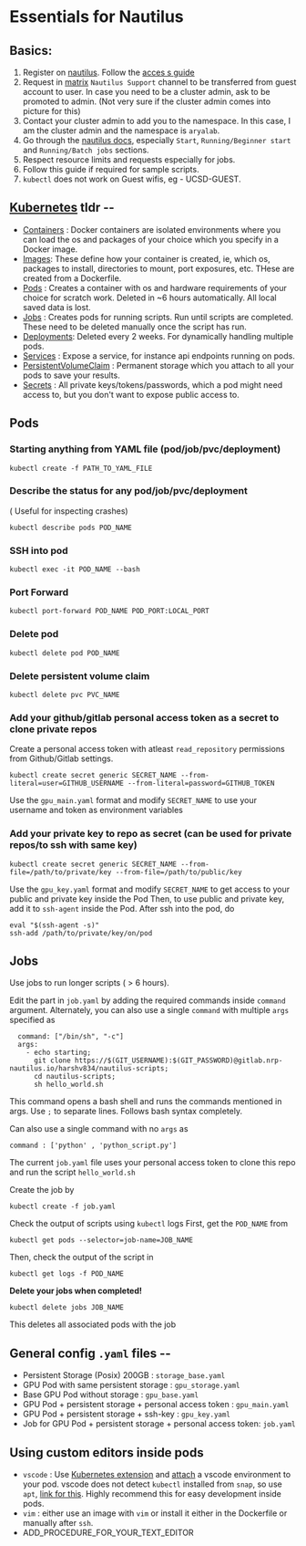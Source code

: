 # Essentials for Nautilus

## Basics:
1. Register on [nautilus](https://nautilus.optiputer.net/). Follow the [acces
s guide](https://ucsd-prp.gitlab.io/userdocs/start/get-access/)
2. Request in [matrix](https://element.nrp-nautilus.io/) `Nautilus Support` channel to be transferred from guest account to user. In case you need to be a cluster admin, ask to be promoted to admin. (Not very sure if the cluster admin comes into picture for this)
3. Contact your cluster admin to add you to the namespace. In this case, I am the cluster admin and the namespace is `aryalab`.
4. Go through the [nautilus docs](https://ucsd-prp.gitlab.io/), especially `Start`, `Running/Beginner start`  and `Running/Batch jobs` sections.
5. Respect resource limits and requests especially for jobs.
6. Follow this guide if required for sample scripts.
7. `kubectl` does not work on Guest wifis, eg - UCSD-GUEST.

## [Kubernetes](https://kubernetes.io/docs/home/) tldr --
  - [Containers](https://kubernetes.io/docs/concepts/containers/) : Docker containers are isolated environments where you can load the os and packages of your choice which you specify in a Docker image. 
  - [Images](https://kubernetes.io/docs/concepts/containers/images/): These define how your container is created, ie, which os, packages to install, directories to mount, port exposures, etc. THese are created from a Dockerfile.
  - [Pods](https://kubernetes.io/docs/concepts/workloads/pods/) : Creates a container with os and hardware requirements of your choice for scratch work. Deleted in ~6 hours automatically. All local saved data is lost.
  - [Jobs](https://kubernetes.io/docs/concepts/workloads/controllers/job/) : Creates pods for running scripts. Run until scripts are completed. These need to be deleted manually once the script has run.
  - [Deployments](https://kubernetes.io/docs/concepts/workloads/controllers/deployment/): Deleted every 2 weeks. For dynamically handling multiple pods.
  - [Services](https://kubernetes.io/docs/concepts/services-networking/service/) : Expose a service, for instance api endpoints running on pods.
  - [PersistentVolumeClaim](https://kubernetes.io/docs/concepts/storage/persistent-volumes/) : Permanent storage which you attach to all your pods to save your results.
  - [Secrets](https://kubernetes.io/docs/concepts/configuration/secret/) : All private keys/tokens/passwords, which a pod might need access to, but you don't want to expose public access to.

## Pods
### Starting anything from YAML file (pod/job/pvc/deployment)
```
kubectl create -f PATH_TO_YAML_FILE
```

### Describe the status for any pod/job/pvc/deployment 
( Useful for inspecting crashes)
```
kubectl describe pods POD_NAME
```

### SSH into pod
```
kubectl exec -it POD_NAME --bash
```

### Port Forward
```
kubectl port-forward POD_NAME POD_PORT:LOCAL_PORT
```

### Delete pod
```
kubectl delete pod POD_NAME
```

### Delete persistent volume claim
``` 
kubectl delete pvc PVC_NAME
```
### Add your github/gitlab personal access token as a secret to clone private repos
Create a personal access token with atleast `read_repository` permissions from Github/Gitlab settings.

```
kubectl create secret generic SECRET_NAME --from-literal=user=GITHUB_USERNAME --from-literal=password=GITHUB_TOKEN
```
Use the `gpu_main.yaml` format and modify `SECRET_NAME` to use your username and token as environment variables


### Add your private key to repo as secret (can be used for private repos/to ssh with same key)
```
kubectl create secret generic SECRET_NAME --from-file=/path/to/private/key --from-file=/path/to/public/key
```
Use the `gpu_key.yaml` format and modify `SECRET_NAME` to get access to your public and private key inside the Pod
Then, to use public and private key, add it to `ssh-agent` inside the Pod. 
After ssh into the pod, do
```
eval "$(ssh-agent -s)"
ssh-add /path/to/private/key/on/pod
```

## Jobs
Use jobs to run longer scripts ( > 6 hours).

Edit the part in `job.yaml` by adding the required commands
inside `command` argument.
Alternately, you can also use a single `command` with multiple `args` specified as
``` 
  command: ["/bin/sh", "-c"]
  args:
    - echo starting;
      git clone https://$(GIT_USERNAME):$(GIT_PASSWORD)@gitlab.nrp-nautilus.io/harshv834/nautilus-scripts;
      cd nautilus-scripts;
      sh hello_world.sh
```
This command opens a bash shell and runs the commands mentioned in args. Use `;` to separate lines. Follows bash syntax completely.

Can also use a single command with no `args` as 
```
command : ['python' , 'python_script.py']
```

The current `job.yaml` file uses your personal access token to clone this
repo and run the script `hello_world.sh`

Create the job by
```
kubectl create -f job.yaml
```


Check the output of scripts using `kubectl` logs 
 First, get the  `POD_NAME` from
```
kubectl get pods --selector=job-name=JOB_NAME
```
Then, check the output of the script in 
```
kubectl get logs -f POD_NAME
```
**Delete your jobs when completed!**
```
kubectl delete jobs JOB_NAME
```
This deletes all associated pods with the job

## General config `.yaml` files --
- Persistent Storage (Posix) 200GB : `storage_base.yaml`
- GPU Pod with same persistent storage : `gpu_storage.yaml`
- Base GPU Pod without storage : `gpu_base.yaml`
- GPU Pod + persistent storage + personal access token : `gpu_main.yaml` 
- GPU Pod + persistent storage + ssh-key : `gpu_key.yaml`
- Job for GPU Pod + persistent storage + personal access token: `job.yaml`

## Using custom editors inside pods
- `vscode` : Use [Kubernetes extension](https://marketplace.visualstudio.com/items?itemName=ms-kubernetes-tools.vscode-kubernetes-tools) and [attach](https://code.visualstudio.com/docs/azure/kubernetes) a vscode environment to your pod. vscode does not detect `kubectl` installed from `snap`, so use `apt`, [link for this](https://kubernetes.io/docs/tasks/tools/install-kubectl-linux/). Highly recommend this for easy development inside pods.
- `vim` : either use an image with `vim` or install it either in the Dockerfile or manually after `ssh`.
- ADD_PROCEDURE_FOR_YOUR_TEXT_EDITOR
